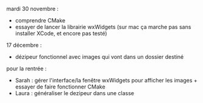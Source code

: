 mardi 30 novembre :
- comprendre CMake
- essayer de lancer la librairie wxWidgets (sur mac ça marche pas sans installer XCode, et encore pas testé)


17 décembre :
- dézipeur fonctionnel avec images qui vont dans un dossier destiné

pour la rentrée :
- Sarah : gérer l'interface/la fenêtre wxWidgets pour afficher les images + essayer de faire fonctionner CMake
- Laura : généraliser le dezipeur dans une classe
